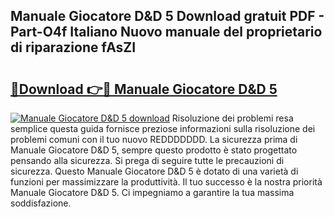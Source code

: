 ## Manuale Giocatore D&D 5 Download gratuit PDF - Part-O4f Italiano Nuovo manuale del proprietario di riparazione fAsZI

# <h2><a href="http://dfebtrf.blite.top/?on=Manuale+Giocatore+D%26D+5">🔗Download 👉🔴 Manuale Giocatore D&D 5</a></h2>

[![Manuale Giocatore D&D 5 download](https://i.imgur.com/lujVjoI.png)](http://dfebtrf.blite.top/?on=Manuale+Giocatore+D%26D+5)
Risoluzione dei problemi resa semplice questa guida fornisce preziose informazioni sulla risoluzione dei problemi comuni con il tuo nuovo REDDDDDDD. La sicurezza prima di Manuale Giocatore D&D 5, sempre questo prodotto è stato progettato pensando alla sicurezza. Si prega di seguire tutte le precauzioni di sicurezza. Questo Manuale Giocatore D&D 5 è dotato di una varietà di funzioni per massimizzare la produttività. Il tuo successo è la nostra priorità Manuale Giocatore D&D 5. Ci impegniamo a garantire la tua massima soddisfazione.

